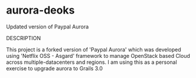 # aurora-deoks
Updated version of Paypal Aurora

DESCRIPTION

This project is a forked version of 'Paypal Aurora' which was developed using 'Netflix OSS - Asgard' framework to manage OpenStack based Cloud across multiple-datacenters and regions. I am using this as a personal exercise to upgrade aurora to Grails 3.0
